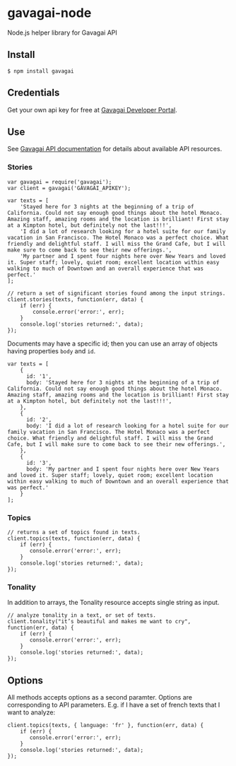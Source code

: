 # gavagai-node

Node.js helper library for Gavagai API

## Install

    $ npm install gavagai

## Credentials

Get your own api key for free at [Gavagai Developer Portal](https://developer.gavagai.se).

## Use

See [Gavagai API documentation](https://developer.gavagai.se/docs) for details about available API resources.

### Stories

    var gavagai = require('gavagai');
    var client = gavagai('GAVAGAI_APIKEY');

    var texts = [
        'Stayed here for 3 nights at the beginning of a trip of California. Could not say enough good things about the hotel Monaco. Amazing staff, amazing rooms and the location is brilliant! First stay at a Kimpton hotel, but definitely not the last!!!',
        'I did a lot of research looking for a hotel suite for our family vacation in San Francisco. The Hotel Monaco was a perfect choice. What friendly and delightful staff. I will miss the Grand Cafe, but I will make sure to come back to see their new offerings.',
        'My partner and I spent four nights here over New Years and loved it. Super staff; lovely, quiet room; excellent location within easy walking to much of Downtown and an overall experience that was perfect.'
    ];

    // return a set of significant stories found among the input strings.
    client.stories(texts, function(err, data) {
        if (err) {
            console.error('error:', err);
        }
        console.log('stories returned:', data);
    });

Documents may have a specific id; then you can use an array of objects having properties `body` and `id`.

    var texts = [
        {
          id: '1',
          body: 'Stayed here for 3 nights at the beginning of a trip of California. Could not say enough good things about the hotel Monaco. Amazing staff, amazing rooms and the location is brilliant! First stay at a Kimpton hotel, but definitely not the last!!!',
        },
        {
          id: '2',
          body: 'I did a lot of research looking for a hotel suite for our family vacation in San Francisco. The Hotel Monaco was a perfect choice. What friendly and delightful staff. I will miss the Grand Cafe, but I will make sure to come back to see their new offerings.',
        },
        {
          id: '3',
          body: 'My partner and I spent four nights here over New Years and loved it. Super staff; lovely, quiet room; excellent location within easy walking to much of Downtown and an overall experience that was perfect.'
        }
    ];

### Topics

    // returns a set of topics found in texts.
    client.topics(texts, function(err, data) {
        if (err) {
           console.error('error:', err);
        }
        console.log('stories returned:', data);
    });

### Tonality

In addition to arrays, the Tonality resource accepts single string as input.

    // analyze tonality in a text, or set of texts.
    client.tonality("it’s beautiful and makes me want to cry", function(err, data) {
        if (err) {
           console.error('error:', err);
        }
        console.log('stories returned:', data);
    });

## Options
All methods accepts options as a second paramter. Options are corresponding to API parameters.
E.g. if I have a set of french texts that I want to analyze:

    client.topics(texts, { language: 'fr' }, function(err, data) {
        if (err) {
           console.error('error:', err);
        }
        console.log('stories returned:', data);
    });








